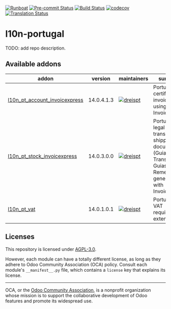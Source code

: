 
[![Runboat](https://img.shields.io/badge/runboat-Try%20me-875A7B.png)](https://runboat.odoo-community.org/builds?repo=OCA/l10n-portugal&target_branch=14.0)
[![Pre-commit Status](https://github.com/OCA/l10n-portugal/actions/workflows/pre-commit.yml/badge.svg?branch=14.0)](https://github.com/OCA/l10n-portugal/actions/workflows/pre-commit.yml?query=branch%3A14.0)
[![Build Status](https://github.com/OCA/l10n-portugal/actions/workflows/test.yml/badge.svg?branch=14.0)](https://github.com/OCA/l10n-portugal/actions/workflows/test.yml?query=branch%3A14.0)
[![codecov](https://codecov.io/gh/OCA/l10n-portugal/branch/14.0/graph/badge.svg)](https://codecov.io/gh/OCA/l10n-portugal)
[![Translation Status](https://translation.odoo-community.org/widgets/l10n-portugal-14-0/-/svg-badge.svg)](https://translation.odoo-community.org/engage/l10n-portugal-14-0/?utm_source=widget)

<!-- /!\ do not modify above this line -->

# l10n-portugal

TODO: add repo description.

<!-- /!\ do not modify below this line -->

<!-- prettier-ignore-start -->

[//]: # (addons)

Available addons
----------------
addon | version | maintainers | summary
--- | --- | --- | ---
[l10n_pt_account_invoicexpress](l10n_pt_account_invoicexpress/) | 14.0.4.1.3 | [![dreispt](https://github.com/dreispt.png?size=30px)](https://github.com/dreispt) | Portuguese certified invoices using InvoiceXpress
[l10n_pt_stock_invoicexpress](l10n_pt_stock_invoicexpress/) | 14.0.3.0.0 | [![dreispt](https://github.com/dreispt.png?size=30px)](https://github.com/dreispt) | Portuguese legal transport and shipping documents (Guias de Transporte e Guias de Remessa) generated with InvoiceXpress
[l10n_pt_vat](l10n_pt_vat/) | 14.0.1.0.1 | [![dreispt](https://github.com/dreispt.png?size=30px)](https://github.com/dreispt) | Portuguese VAT requirements extensions

[//]: # (end addons)

<!-- prettier-ignore-end -->

## Licenses

This repository is licensed under [AGPL-3.0](LICENSE).

However, each module can have a totally different license, as long as they adhere to Odoo Community Association (OCA)
policy. Consult each module's `__manifest__.py` file, which contains a `license` key
that explains its license.

----
OCA, or the [Odoo Community Association](http://odoo-community.org/), is a nonprofit
organization whose mission is to support the collaborative development of Odoo features
and promote its widespread use.

